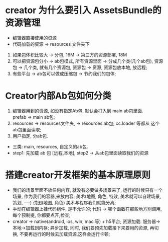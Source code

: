# creator 为什么要引入 AssetsBundle的资源管理  
- 编辑器直接使用的资源  
- 代码加载的资源 -> resources 文件夹下  
1. 如果包体积比较大 -> 分包, 16M -> 第三方的资源部署, 18M
2. 可以把资源包分小 -> ab包模式, 所有资源里面 -> 分成几个类(几个ab包),
资源包 -> 几个类, 就有几个资源包, 资源包 -> 资源, 资源包放本地, 放远程; 
3. 有些平台 -> ab包可以做成压缩包 -> 节约我们的包体; 

# Creator内部Ab包如何分类  
1. 编辑器用到的资源, 如没有指定Ab包, 默认会打入到 main ab包里面.  
   prefab  => main ab包;
2. resources -> resources文件夹, -> resources ab包; cc.loader 等都从 这个ab包里面读取;
3. 用户指定, 分ab包.  
- 三类: main, resources, 自定义的ab包.  
- step1: 先加载 ab 包 [远程,本地], step2 -> 从ab包里面读取我们的资源  

# 搭建creator开发框架的基本原理原则  
- 我们的场景里面不放任何内容, 就没有必要做多场景来了, 运行的时候只有一个场景, 作为我们的容器,来放内容;
  美术(地图, 角色, 特效, 美术就可以自建场景, 策划, ---) 试图(地图, 角色) 美术与程序我们就能分离;  
- 手动在编辑器上挂代码组件, 是不允许的; 代码 -> 哪个函数在那些地方别调用, 每个预制提, 你都要点开,检查;
- creator -> native(android, ios, win, mac 等) + h5平台;  资源加载: 服务器->本地->加载到内存;
  异步加载, 同时, 我们要预先加载接下来要用的资源, 再切换, 不要再运行的时候去加载资源,这样会运行卡顿;
